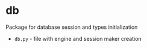 # db

Package for database session and types initialization

* `db.py` - file with engine and session maker creation
